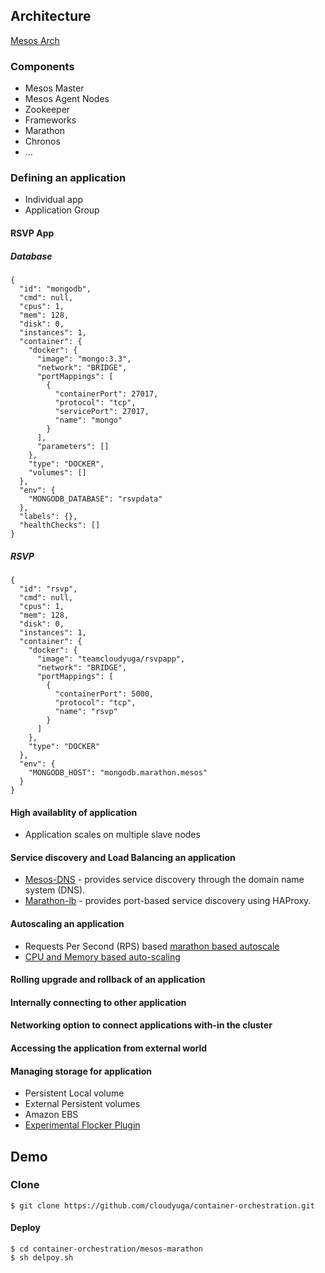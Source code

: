 ## Architecture 

[Mesos Arch](http://mesos.apache.org/assets/img/documentation/architecture3.jpg)

### Components
- Mesos Master
- Mesos Agent Nodes
- Zookeeper 
- Frameworks
 - Marathon
 - Chronos
 - ...

### Defining an application 
- Individual app
- Application Group

#### RSVP App
##### Database
```
{
  "id": "mongodb",
  "cmd": null,
  "cpus": 1,
  "mem": 128,
  "disk": 0,
  "instances": 1,
  "container": {
    "docker": {
      "image": "mongo:3.3",
      "network": "BRIDGE",
      "portMappings": [
        {
          "containerPort": 27017,
          "protocol": "tcp",
          "servicePort": 27017,
          "name": "mongo"
        }
      ],
      "parameters": []
    },
    "type": "DOCKER",
    "volumes": []
  },
  "env": {
    "MONGODB_DATABASE": "rsvpdata"
  },
  "labels": {},
  "healthChecks": []
}
```

##### RSVP
```
{
  "id": "rsvp",
  "cmd": null,
  "cpus": 1,
  "mem": 128,
  "disk": 0,
  "instances": 1,
  "container": {
    "docker": {
      "image": "teamcloudyuga/rsvpapp",
      "network": "BRIDGE",
      "portMappings": [
        {
          "containerPort": 5000,
          "protocol": "tcp",
          "name": "rsvp"
        }
      ]
    },
    "type": "DOCKER"
  },
  "env": {
    "MONGODB_HOST": "mongodb.marathon.mesos"
  }
}
```

#### High availablity of application 
- Application scales on multiple slave nodes 

#### Service discovery and Load Balancing an application
- [Mesos-DNS](https://github.com/mesosphere/mesos-dns) - provides service discovery through the domain name system (DNS).
- [Marathon-lb](https://github.com/mesosphere/marathon-lb) - provides port-based service discovery using HAProxy.    

#### Autoscaling an application 
- Requests Per Second (RPS) based [marathon based autoscale](https://github.com/mesosphere/marathon-lb-autoscale)
- [CPU and Memory based auto-scaling](https://docs.mesosphere.com/1.7/usage/tutorials/autoscaling/cpu-memory/) 

#### Rolling upgrade and rollback of an application 

#### Internally connecting to other application 

#### Networking option to connect applications with-in the cluster  


#### Accessing the application from external world 

#### Managing storage for application
- Persistent Local volume
- External Persistent volumes
 - Amazon EBS
 - [Experimental Flocker Plugin](https://docs.clusterhq.com/en/latest/mesos-integration/index.html) 


## Demo 

### Clone
```
$ git clone https://github.com/cloudyuga/container-orchestration.git
```

#### Deploy
```
$ cd container-orchestration/mesos-marathon
$ sh delpoy.sh
```

